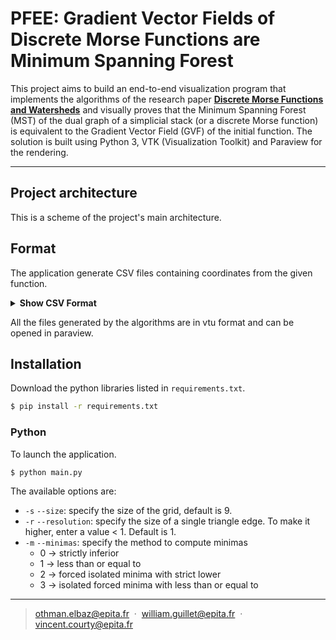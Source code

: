 # PFEE: Gradient Vector Fields of Discrete Morse Functions are Minimum Spanning Forest

This project aims to build an end-to-end visualization program that implements the algorithms of the research paper [**Discrete Morse Functions and Watersheds**](https://arxiv.org/abs/2301.03840) and visually proves that the Minimum Spanning Forest (MST) of the dual graph of a simplicial stack (or a discrete Morse function) is equivalent to the Gradient Vector Field (GVF) of the initial function. The solution is built using Python 3, VTK (Visualization Toolkit) and Paraview for the rendering.

---

## Project architecture

This is a scheme of the project's main architecture.

## Format

The application generate CSV files containing coordinates from the given function.

<details><summary><b>Show CSV Format</b></summary>

Points

| Node Number | X     | Y     | Z     | Weight |
|-------------|-------|-------|-------|--------|
| int         | float | float | float | int    |


Lines

| P1          | P2          | Weight |
|-------------|-------------|--------|
| Node Number | Node Number | int    |

Triangles

| S1          | S2          | S3          | Weight |
|-------------|-------------|-------------|--------|
| Node Number | Node Number | Node Number | int    |

</details>

All the files generated by the algorithms are in vtu format and can be opened in paraview.

## Installation

Download the python libraries listed in `requirements.txt`.
```bash
$ pip install -r requirements.txt
```

### Python

To launch the application.
```bash
$ python main.py
```

The available options are:
* `-s` `--size`: specify the size of the grid, default is 9.
* `-r` `--resolution`: specify the size of a single triangle edge. To make it higher, enter a value < 1. Default is 1.
* `-m` `--minimas`: specify the method to compute minimas
    - 0 -> strictly inferior
    - 1 -> less than or equal to
    - 2 -> forced isolated minima with strict lower
    - 3 -> isolated forced minima with less than or equal to
---

> othman.elbaz@epita.fr &nbsp;&middot;&nbsp;
> william.guillet@epita.fr &nbsp;&middot;&nbsp;
> vincent.courty@epita.fr
